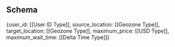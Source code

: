 ## Schema

{user_id: [[User ID Type]],
source_location: [[Geozone Type]],
target_location: [[Geozone Type]],
maximum_price: [[USD Type]],
maximum_wait_time: [[Delta Time Type]]}
